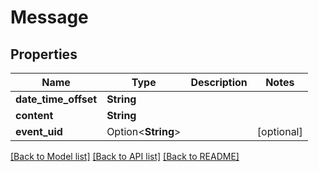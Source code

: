 # Message

## Properties

Name | Type | Description | Notes
------------ | ------------- | ------------- | -------------
**date_time_offset** | **String** |  | 
**content** | **String** |  | 
**event_uid** | Option<**String**> |  | [optional]

[[Back to Model list]](../README.md#documentation-for-models) [[Back to API list]](../README.md#documentation-for-api-endpoints) [[Back to README]](../README.md)


